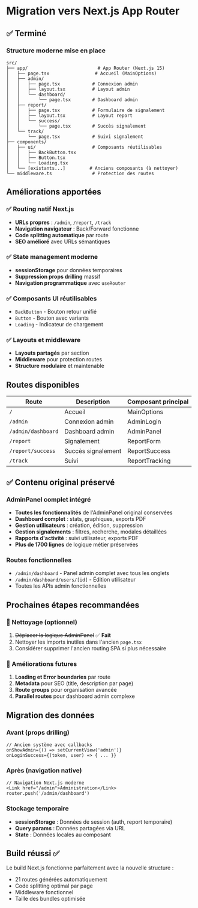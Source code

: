 # Migration vers Next.js App Router

## ✅ Terminé

### Structure moderne mise en place

```
src/
├── app/                          # App Router (Next.js 15)
│   ├── page.tsx                 # Accueil (MainOptions)
│   ├── admin/
│   │   ├── page.tsx            # Connexion admin
│   │   ├── layout.tsx          # Layout admin
│   │   └── dashboard/
│   │       └── page.tsx        # Dashboard admin
│   ├── report/
│   │   ├── page.tsx            # Formulaire de signalement
│   │   ├── layout.tsx          # Layout report
│   │   └── success/
│   │       └── page.tsx        # Succès signalement
│   └── track/
│       └── page.tsx            # Suivi signalement
├── components/
│   ├── ui/                     # Composants réutilisables
│   │   ├── BackButton.tsx
│   │   ├── Button.tsx
│   │   └── Loading.tsx
│   └── [existants...]         # Anciens composants (à nettoyer)
└── middleware.ts               # Protection des routes
```

## Améliorations apportées

### ✅ Routing natif Next.js
- **URLs propres** : `/admin`, `/report`, `/track`
- **Navigation navigateur** : Back/Forward fonctionne
- **Code splitting automatique** par route
- **SEO amélioré** avec URLs sémantiques

### ✅ State management moderne  
- **sessionStorage** pour données temporaires
- **Suppression props drilling** massif
- **Navigation programmatique** avec `useRouter`

### ✅ Composants UI réutilisables
- `BackButton` - Bouton retour unifié
- `Button` - Bouton avec variants
- `Loading` - Indicateur de chargement

### ✅ Layouts et middleware
- **Layouts partagés** par section
- **Middleware** pour protection routes
- **Structure modulaire** et maintenable

## Routes disponibles

| Route | Description | Composant principal |
|-------|-------------|-------------------|
| `/` | Accueil | MainOptions |
| `/admin` | Connexion admin | AdminLogin |
| `/admin/dashboard` | Dashboard admin | AdminPanel |
| `/report` | Signalement | ReportForm |
| `/report/success` | Succès signalement | ReportSuccess |
| `/track` | Suivi | ReportTracking |

## ✅ Contenu original préservé

### AdminPanel complet intégré
- **Toutes les fonctionnalités** de l'AdminPanel original conservées
- **Dashboard complet** : stats, graphiques, exports PDF
- **Gestion utilisateurs** : création, édition, suppression
- **Gestion signalements** : filtres, recherche, modales détaillées
- **Rapports d'activité** : suivi utilisateur, exports PDF
- **Plus de 1700 lignes** de logique métier préservées

### Routes fonctionnelles 
- `/admin/dashboard` - Panel admin complet avec tous les onglets
- `/admin/dashboard/users/[id]` - Édition utilisateur
- Toutes les APIs admin fonctionnelles

## Prochaines étapes recommandées

### 🔄 Nettoyage (optionnel)
1. ~~Déplacer la logique AdminPanel~~ ✅ **Fait**
2. Nettoyer les imports inutiles dans l'ancien `page.tsx`
3. Considérer supprimer l'ancien routing SPA si plus nécessaire

### 🚀 Améliorations futures
1. **Loading et Error boundaries** par route
2. **Metadata** pour SEO (title, description par page)  
3. **Route groups** pour organisation avancée
4. **Parallel routes** pour dashboard admin complexe

## Migration des données

### Avant (props drilling)
```tsx
// Ancien système avec callbacks
onShowAdmin={() => setCurrentView('admin')}
onLoginSuccess={(token, user) => { ... }}
```

### Après (navigation native)
```tsx
// Navigation Next.js moderne
<Link href="/admin">Administration</Link>
router.push('/admin/dashboard')
```

### Stockage temporaire
- **sessionStorage** : Données de session (auth, report temporaire)  
- **Query params** : Données partagées via URL
- **State** : Données locales au composant

## Build réussi ✅

Le build Next.js fonctionne parfaitement avec la nouvelle structure :
- 21 routes générées automatiquement
- Code splitting optimal par page
- Middleware fonctionnel
- Taille des bundles optimisée
